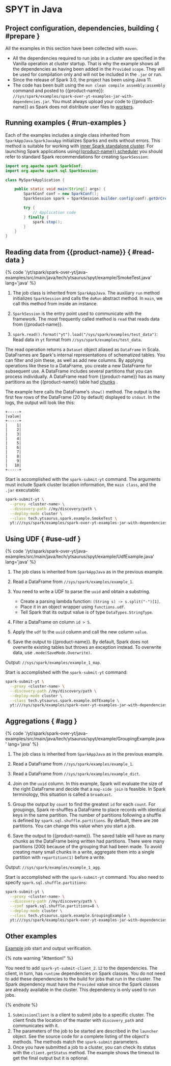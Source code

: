 # SPYT in Java

## Project configuration, dependencies, building { #prepare }

All the examples in this section have been collected with `maven`.

- All the dependencies required to run jobs in a cluster are specified in the Vanilla operation at cluster startup. That is why the example shows all the dependencies as having been added in the `Provided` `scope`. They will be used for compilation only and will not be included in the `.jar` or run.
- Since the release of Spark 3.0, the project has been using Java 11.
- The code has been built using the `mvn clean compile assembly:assembly` command and posted to {{product-name}}: `//sys/spark/examples/spark-over-yt-examples-jar-with-dependencies.jar`. You must always upload your code to {{product-name}} as Spark does not distribute user files to [workers](../../../../../user-guide/data-processing/spyt/cluster/cluster-desc.md#cluster-mode).


## Running examples { #run-examples }

Each of the examples includes a single class inherited from `SparkAppJava`.`SparkJavaApp` initializes Sparks and exits without errors. This method is suitable for working with [inner Spark standalone cluster](../../../../../user-guide/data-processing/spyt/launch.md#standalone). For launching Spark applications using[{{product-name}} scheduler](../../../../../user-guide/data-processing/spyt/launch.md#submit) you should refer to standard Spark recommendations for creating `SparkSession`:

```java
import org.apache.spark.SparkConf;
import org.apache.spark.sql.SparkSession;

class MySparkApplication {

    public static void main(String[] args) {
        SparkConf conf = new SparkConf();
        SparkSession spark = SparkSession.builder.config(conf).getOrCreate();

        try {
            // Application code
        } finally {
            spark.stop();
        }
    }
}
```

## Reading data from {{product-name}} { #read-data }

{% code '/yt/spark/spark-over-yt/java-examples/src/main/java/tech/ytsaurus/spyt/example/SmokeTest.java' lang='java' %}

1. The job class is inherited from `SparkAppJava`. The auxiliary `run` method initializes `SparkSession` and calls the `doRun` abstract method. In `main`, we call this method from inside an instance.

2. `SparkSession` is the entry point used to communicate with the framework. The most frequently called method is `read` that reads data from {{product-name}}.

3. `spark.read().format("yt").load("/sys/spark/examples/test_data")`: Read data in `yt` format from `//sys/spark/examples/test_data`.

The read operation returns a `Dataset` object aliased as `DataFrame` in Scala. DataFrames are Spark's internal representations of schematized tables. You can filter and join these, as well as add new columns. By applying operations like these to a DataFrame, you create a new DataFrame for subsequent use. A DataFrame includes several partitions that you can process individually. A DataFrame read from {{product-name}} has as many partitions as the {{product-name}} table had [chunks](../../../../../user-guide/storage/chunks.md) .

The example here calls the DataFrame's `show()` method. The output is the first few rows of the DataFrame (20 by default) displayed to `stdout`. In the logs, the output will look like this:

```
+-----+
|value|
+-----+
|    1|
|    2|
|    3|
|    4|
|    5|
|    6|
|    7|
|    8|
|    9|
|   10|
+-----+
```

Start is accomplished with the `spark-submit-yt` command. The arguments must include Spark cluster location information, the `main class`, and the `.jar` executable:

```bash
spark-submit-yt \
  --proxy <cluster-name> \
  --discovery-path //my/discovery/path \
  --deploy-mode cluster \
  --class tech.ytsaurus.spark.example.SmokeTest \
  yt:///sys/spark/examples/spark-over-yt-examples-jar-with-dependencies.jar
```


## Using UDF { #use-udf }

{% code '/yt/spark/spark-over-yt/java-examples/src/main/java/tech/ytsaurus/spyt/example/UdfExample.java' lang='java' %}

1. The job class is inherited from `SparkAppJava` as in the previous example.
2. Read a DataFrame from `//sys/spark/examples/example_1`.

3. You need to write a UDF to parse the `uuid` and obtain a substring.

   - Create a parsing lambda function: `(String s) -> s.split("-")[1]`.
   - Place it in an object wrapper using `functions.udf`.
   - Tell Spark that its output value is of type `DataTypes.StringType`.

4. Filter a DataFrame on column `id > 5`.
5. Apply the `udf` to the `uuid` column and call the new column `value`.
6. Save the output to {{product-name}}. By default, Spark does not overwrite existing tables but throws an exception instead. To overwrite data, use `.mode(SaveMode.Overwrite)`.

Output: `//sys/spark/examples/example_1_map`.

Start is accomplished with the `spark-submit-yt` command:

```bash
spark-submit-yt \
  --proxy <cluster-name> \
  --discovery-path //my/discovery/path \
  --deploy-mode cluster \
  --class tech.ytsaurus.spark.example.UdfExample \
  yt:///sys/spark/examples/spark-over-yt-examples-jar-with-dependencies.jar
```


## Aggregations { #agg }

{% code '/yt/spark/spark-over-yt/java-examples/src/main/java/tech/ytsaurus/spyt/example/GroupingExample.java' lang='java' %}

1. The job class is inherited from `SparkAppJava` as in the previous example.
2. Read a DataFrame from `//sys/spark/examples/example_1`.
3. Read a DataFrame from `//sys/spark/examples/example_dict`.
4. Join on the `uuid` column. In this example, Spark will evaluate the size of the right DataFrame and decide that a `map-side join` is feasible. In Spark terminology, this situation is called a `broadcast`.
5. Group the output by `count` to find the greatest `id` for each `count`. For groupings, Spark re-shuffles a DataFrame to place records with identical keys in the same partition. The number of partitions following a shuffle is defined by `spark.sql.shuffle.partitions`. By default, there are `200` partitions. You can change this value when you start a job.

6. Save the output to {{product-name}}. The saved table will have as many chunks as the DataFrame being written had partitions. There were many partitions (200) because of the grouping that had been made. To avoid creating many small chunks in a write, aggregate them into a single partition with `repartition(1)` before a write.

Output: `//sys/spark/examples/example_1_agg`.

Start is accomplished with the `spark-submit-yt` command. You also need to specify `spark.sql.shuffle.partitions`:

```bash
spark-submit-yt \
  --proxy <cluster-name> \
  --discovery-path //my/discovery/path \
  --conf spark.sql.shuffle.partitions=8 \
  --deploy-mode cluster \
  --class tech.ytsaurus.spark.example.GroupingExample \
  yt:///sys/spark/examples/spark-over-yt-examples-jar-with-dependencies.jar
```

## Other examples

[Example](https://github.com/ytsaurus/ytsaurus/blob/main/yt/spark/spark-over-yt/java-submit-example/src/main/java/tech/ytsaurus/spyt/example/submit/SubmitExample.java) job start and output verification.



{% note warning "Attention!" %}

You need to add `spark-yt-submit-client_2.12` to the dependencies. The client, in turn, has `runtime` dependencies on Spark classes. You do not need to add these dependencies to the build for jobs that run in the cluster. The Spark dependency must have the `Provided` value since the Spark classes are already available in the cluster. This dependency is only used to run jobs.

{% endnote %}

1. `SubmissionClient` is a client to submit jobs to a specific cluster. The client finds the location of the master with `discovery_path` and communicates with it.
2. The parameters of the job to be started are described in the `launcher` object. See the source code for a complete listing of the object's methods. The methods match the `spark-submit` parameters.
3. Once you have submitted a job to a cluster, you can check its status with the `client.getStatus` method. The example shows the timeout to get the final output but it is optional.
